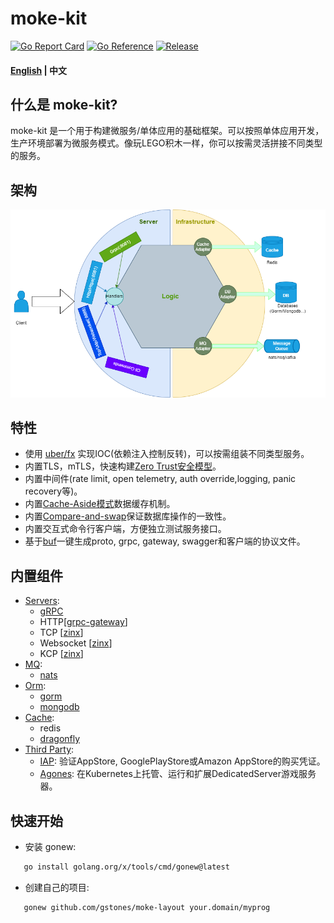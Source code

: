# moke-kit

[![Go Report Card](https://goreportcard.com/badge/github.com/gstones/moke-kit)](https://goreportcard.com/report/github.com/gstones/moke-kit)
[![Go Reference](https://pkg.go.dev/badge/github.com/GStones/moke-kit.svg)](https://pkg.go.dev/github.com/GStones/moke-kit)
[![Release](https://img.shields.io/github/v/release/gstones/moke-kit.svg?style=flat-square)](https://github.com/GStones/moke-kit)

#### [English](./README.md) | 中文

## 什么是 moke-kit?

moke-kit 是一个用于构建微服务/单体应用的基础框架。可以按照单体应用开发，生产环境部署为微服务模式。像玩LEGO积木一样，你可以按需灵活拼接不同类型的服务。

## 架构

![moke-kit](./assets/moke-kit-diagram.drawio.png)

## 特性

* 使用 [uber/fx](https://github.com/uber-go/fx) 实现IOC(依赖注入控制反转)，可以按需组装不同类型服务。
* 内置TLS，mTLS，快速构建[Zero Trust安全模型](https://www.wikiwand.com/en/Zero_trust_security_model)。
* 内置中间件(rate limit, open telemetry, auth override,logging, panic recovery等)。
* 内置[Cache-Aside模式](https://learn.microsoft.com/en-us/azure/architecture/patterns/cache-aside)数据缓存机制。
* 内置[Compare-and-swap](https://www.wikiwand.com/en/Compare-and-swap)保证数据库操作的一致性。
* 内置交互式命令行客户端，方便独立测试服务接口。
* 基于[buf](https://buf.build/)一键生成proto, grpc, gateway, swagger和客户端的协议文件。

## 内置组件

* [Servers](https://github.com/GStones/moke-kit/tree/main/server):
    * [gRPC](https://grpc.io/)
    * HTTP[[grpc-gateway](https://github.com/grpc-ecosystem/grpc-gateway)]
    * TCP [[zinx](https://github.com/aceld/zinx)]
    * Websocket [[zinx](https://github.com/aceld/zinx)]
    * KCP [[zinx](https://github.com/aceld/zinx)]
* [MQ](https://github.com/GStones/moke-kit/tree/main/mq):
    * [nats](https://nats.io/)
* [Orm](https://github.com/GStones/moke-kit/tree/main/orm):
    * [gorm](https://gorm.io/)
    * [mongodb](https://github.com/mongodb/mongo-go-driver)
* [Cache](https://github.com/GStones/moke-kit/tree/main/orm/nosql/cache):
    * redis
    * [dragonfly](https://github.com/dragonflydb/dragonfly)
* [Third Party](https://github.com/GStones/moke-kit/tree/main/3rd):
    * [IAP](https://github.com/awa/go-iap): 验证AppStore, GooglePlayStore或Amazon AppStore的购买凭证。
    * [Agones](https://agones.dev/site/):  在Kubernetes上托管、运行和扩展DedicatedServer游戏服务器。

## 快速开始

* 安装 gonew:

 ``` bash 
    go install golang.org/x/tools/cmd/gonew@latest
 ```

* 创建自己的项目:

 ``` bash 
    gonew github.com/gstones/moke-layout your.domain/myprog
 ```
    


